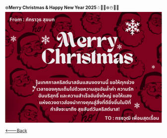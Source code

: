 ❄️**Merry Christmas & Happy New Year 2025**☃︎🎅🎄❄️☃️🎁🦌
![E-Card](picture/ch.png)  

[<---Back](https://pattaravut.github.io/)  
